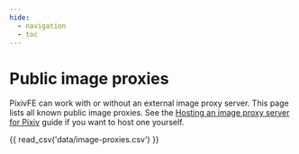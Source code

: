 ```yaml
---
hide:
  - navigation
  - toc
---
```


# Public image proxies

PixivFE can work with or without an external image proxy server. This page lists all known public image proxies. See the [Hosting an image proxy server for Pixiv](hosting/image-proxy-server.md) guide if you want to host one yourself.

<!-- Note that the table only updates when `mkdocs serve` is restarted -->

{{ read_csv('data/image-proxies.csv') }}

<!-- Human-readable list when viewing raw:

- Name: exozyme (Official)
  URL: https://pximg.exozy.me
  Country: US
  Cloudflare proxy: No

- Name: ducks.party
  URL: https://pixiv.ducks.party
  Country: DE
  Cloudflare proxy: No

- Name: cocomi.eu.org
  URL: https://pximg.cocomi.eu.org
  Country: ?
  Cloudflare proxy: Yes

- Name: suimoe.com
  URL: https://i.suimoe.com
  Country: ?
  Cloudflare proxy: Yes

- Name: yuki.sh
  URL: https://i.yuki.sh
  Country: ?
  Cloudflare proxy: Yes

- Name: obfs.dev
  URL: https://pximg.obfs.dev
  Country: ?
  Cloudflare proxy: Yes

- Name: darkness.services
  URL: https://pixiv.darkness.services
  Country: US
  Cloudflare proxy: Yes

- Name: tatakai.top
  URL: https://pixiv.tatakai.top
  Country: US
  Cloudflare proxy: No

- Name: 169889.xyz
  URL: https://pi.169889.xyz
  Country: ?
  Cloudflare proxy: Yes

- Name: pixiv.re
  URL: https://i.pixiv.re
  Country: ?
  Cloudflare proxy: Yes -->
